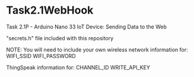 # Task2.1WebHook
Task 2.1P - Arduino Nano 33 IoT Device: Sending Data to the Web

"secrets.h" file included with this repository

NOTE: You will need to include your own wireless network information for:
WIFI_SSID
WIFI_PASSWORD

ThingSpeak information for:
CHANNEL_ID
WRITE_API_KEY
